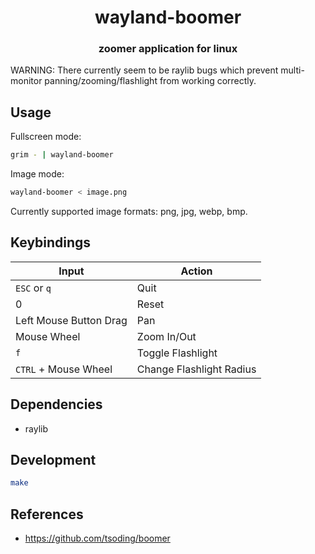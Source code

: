 <div align="center">
  <h1>wayland-boomer</h1>
  <h3>zoomer application for linux</h3>
</div>

WARNING: There currently seem to be raylib bugs which prevent multi-monitor panning/zooming/flashlight from working correctly.

## Usage

Fullscreen mode:

```sh
grim - | wayland-boomer

```

Image mode:

```sh
wayland-boomer < image.png

```

Currently supported image formats: png, jpg, webp, bmp.

## Keybindings

| Input                  | Action                   |
| ---------------------- | ------------------------ |
| `ESC` or `q`           | Quit                     |
| 0                      | Reset                    |
| Left Mouse Button Drag | Pan                      |
| Mouse Wheel            | Zoom In/Out              |
| `f`                    | Toggle Flashlight        |
| `CTRL` + Mouse Wheel   | Change Flashlight Radius |

## Dependencies

- raylib

## Development

```sh
make
```

## References

- https://github.com/tsoding/boomer
